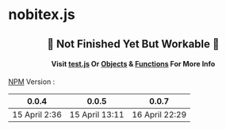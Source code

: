 # nobitex.js
<h2 align="center">🚧 Not Finished Yet But Workable
🚧</h2>
<h4 align="center">Visit <a href="https://github.com/hadiazt/nobitex.js/blob/main/index.test.js">test.js</a> Or <a href="https://github.com/hadiazt/nobitex.js/blob/main/Data/Objects.md">Objects</a> & <a href="https://github.com/hadiazt/nobitex.js/blob/main/Data/Functions.md">Functions</a> For More Info</h4>

<a href="https://www.npmjs.com/package/nobitex.js">NPM</a> Version :

 0.0.4 | 0.0.5 | 0.0.7
|:-------------:|:-------------:|:-------------:
15 April 2:36 | 15 April 13:11 | 16 April 22:29